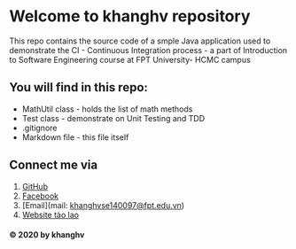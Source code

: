 # Welcome to khanghv repository
This repo contains the source code of a smple Java application used to demonstrate the CI - Continuous Integration process - a part of Introduction to Software Engineering course at FPT University- HCMC campus

## You will find in this repo:
* MathUtil class - holds the list of math methods
* Test class - demonstrate on Unit Testing and TDD
* .gitignore
* Markdown file - this file itself

## Connect me via
1. [GitHub](https://github.com/WebDesignForDio)
2. [Facebook](https://www.facebook.com/huavinhkhangfd3600)
3. [Email](mail: khanghvse140097@fpt.edu.vn)
4. [Website tào lao](https://webdesignfordio.github.io/giorno/Giorno2/index.html)
#### © 2020 by khanghv